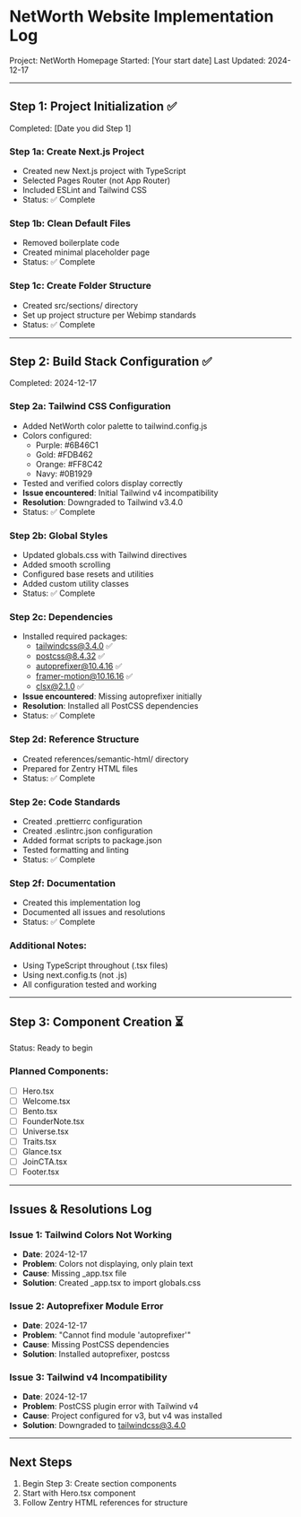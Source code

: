 # NetWorth Website Implementation Log

Project: NetWorth Homepage
Started: [Your start date]
Last Updated: 2024-12-17

---

## Step 1: Project Initialization ✅
Completed: [Date you did Step 1]

### Step 1a: Create Next.js Project
- Created new Next.js project with TypeScript
- Selected Pages Router (not App Router)
- Included ESLint and Tailwind CSS
- Status: ✅ Complete

### Step 1b: Clean Default Files
- Removed boilerplate code
- Created minimal placeholder page
- Status: ✅ Complete

### Step 1c: Create Folder Structure
- Created src/sections/ directory
- Set up project structure per Webimp standards
- Status: ✅ Complete

---

## Step 2: Build Stack Configuration ✅
Completed: 2024-12-17

### Step 2a: Tailwind CSS Configuration
- Added NetWorth color palette to tailwind.config.js
- Colors configured:
  - Purple: #6B46C1
  - Gold: #FDB462
  - Orange: #FF8C42
  - Navy: #0B1929
- Tested and verified colors display correctly
- **Issue encountered**: Initial Tailwind v4 incompatibility
- **Resolution**: Downgraded to Tailwind v3.4.0
- Status: ✅ Complete

### Step 2b: Global Styles
- Updated globals.css with Tailwind directives
- Added smooth scrolling
- Configured base resets and utilities
- Added custom utility classes
- Status: ✅ Complete

### Step 2c: Dependencies
- Installed required packages:
  - tailwindcss@3.4.0 ✅
  - postcss@8.4.32 ✅
  - autoprefixer@10.4.16 ✅
  - framer-motion@10.16.16 ✅
  - clsx@2.1.0 ✅
- **Issue encountered**: Missing autoprefixer initially
- **Resolution**: Installed all PostCSS dependencies
- Status: ✅ Complete

### Step 2d: Reference Structure
- Created references/semantic-html/ directory
- Prepared for Zentry HTML files
- Status: ✅ Complete

### Step 2e: Code Standards
- Created .prettierrc configuration
- Created .eslintrc.json configuration
- Added format scripts to package.json
- Tested formatting and linting
- Status: ✅ Complete

### Step 2f: Documentation
- Created this implementation log
- Documented all issues and resolutions
- Status: ✅ Complete

### Additional Notes:
- Using TypeScript throughout (.tsx files)
- Using next.config.ts (not .js)
- All configuration tested and working

---

## Step 3: Component Creation ⏳
Status: Ready to begin

### Planned Components:
- [ ] Hero.tsx
- [ ] Welcome.tsx
- [ ] Bento.tsx
- [ ] FounderNote.tsx
- [ ] Universe.tsx
- [ ] Traits.tsx
- [ ] Glance.tsx
- [ ] JoinCTA.tsx
- [ ] Footer.tsx

---

## Issues & Resolutions Log

### Issue 1: Tailwind Colors Not Working
- **Date**: 2024-12-17
- **Problem**: Colors not displaying, only plain text
- **Cause**: Missing _app.tsx file
- **Solution**: Created _app.tsx to import globals.css

### Issue 2: Autoprefixer Module Error
- **Date**: 2024-12-17
- **Problem**: "Cannot find module 'autoprefixer'"
- **Cause**: Missing PostCSS dependencies
- **Solution**: Installed autoprefixer, postcss

### Issue 3: Tailwind v4 Incompatibility
- **Date**: 2024-12-17
- **Problem**: PostCSS plugin error with Tailwind v4
- **Cause**: Project configured for v3, but v4 was installed
- **Solution**: Downgraded to tailwindcss@3.4.0

---

## Next Steps
1. Begin Step 3: Create section components
2. Start with Hero.tsx component
3. Follow Zentry HTML references for structure